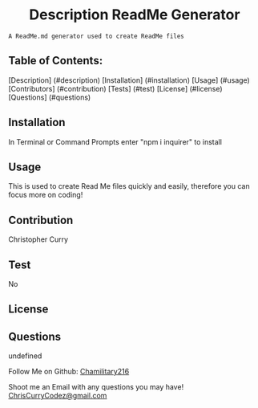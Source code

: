 

  <h1 align = "center"> Description  ReadMe Generator </h1>

    A ReadMe.md generator used to create ReadMe files
  <h2> Table of Contents: </h2>
  [Description] (#description)
  [Installation] (#installation)
  [Usage] (#usage)
  [Contributors] (#contribution)
  [Tests] (#test)
  [License] (#license)
  [Questions] (#questions)

  ## Installation
  In Terminal or Command Prompts enter "npm i inquirer" to install

  ## Usage
  This is used to create Read Me files quickly and easily, therefore you can focus more on coding!

  ## Contribution
  Christopher Curry

  ## Test
  No

  ## License
  

  ## Questions
  undefined

  Follow Me on Github: [Chamilitary216](https://github.com/Chamilitary216)

  Shoot me an Email with any questions you may have! ChrisCurryCodez@gmail.com











